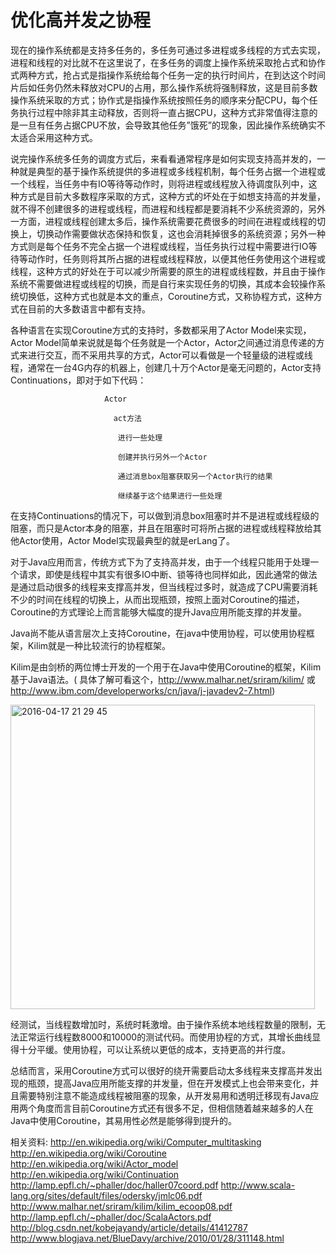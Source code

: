 # 优化高并发之协程

  现在的操作系统都是支持多任务的，多任务可通过多进程或多线程的方式去实现，进程和线程的对比就不在这里说了，在多任务的调度上操作系统采取抢占式和协作式两种方式，抢占式是指操作系统给每个任务一定的执行时间片，在到达这个时间片后如任务仍然未释放对CPU的占用，那么操作系统将强制释放，这是目前多数操作系统采取的方式；协作式是指操作系统按照任务的顺序来分配CPU，每个任务执行过程中除非其主动释放，否则将一直占据CPU，这种方式非常值得注意的是一旦有任务占据CPU不放，会导致其他任务”饿死”的现象，因此操作系统确实不太适合采用这种方式。

  说完操作系统多任务的调度方式后，来看看通常程序是如何实现支持高并发的，一种就是典型的基于操作系统提供的多进程或多线程机制，每个任务占据一个进程或一个线程，当任务中有IO等待等动作时，则将进程或线程放入待调度队列中，这种方式是目前大多数程序采取的方式，这种方式的坏处在于如想支持高的并发量，就不得不创建很多的进程或线程，而进程和线程都是要消耗不少系统资源的，另外一方面，进程或线程创建太多后，操作系统需要花费很多的时间在进程或线程的切换上，切换动作需要做状态保持和恢复，这也会消耗掉很多的系统资源；另外一种方式则是每个任务不完全占据一个进程或线程，当任务执行过程中需要进行IO等待等动作时，任务则将其所占据的进程或线程释放，以便其他任务使用这个进程或线程，这种方式的好处在于可以减少所需要的原生的进程或线程数，并且由于操作系统不需要做进程或线程的切换，而是自行来实现任务的切换，其成本会较操作系统切换低，这种方式也就是本文的重点，Coroutine方式，又称协程方式，这种方式在目前的大多数语言中都有支持。

 各种语言在实现Coroutine方式的支持时，多数都采用了Actor Model来实现，Actor Model简单来说就是每个任务就是一个Actor，Actor之间通过消息传递的方式来进行交互，而不采用共享的方式，Actor可以看做是一个轻量级的进程或线程，通常在一台4G内存的机器上，创建几十万个Actor是毫无问题的，Actor支持Continuations，即对于如下代码：

                         Actor

                           act方法

                            进行一些处理

                            创建并执行另外一个Actor

                            通过消息box阻塞获取另一个Actor执行的结果

                            继续基于这个结果进行一些处理

  在支持Continuations的情况下，可以做到消息box阻塞时并不是进程或线程级的阻塞，而只是Actor本身的阻塞，并且在阻塞时可将所占据的进程或线程释放给其他Actor使用，Actor Model实现最典型的就是erLang了。

 对于Java应用而言，传统方式下为了支持高并发，由于一个线程只能用于处理一个请求，即使是线程中其实有很多IO中断、锁等待也同样如此，因此通常的做法是通过启动很多的线程来支撑高并发，但当线程过多时，就造成了CPU需要消耗不少的时间在线程的切换上，从而出现瓶颈，按照上面对Coroutine的描述，Coroutine的方式理论上而言能够大幅度的提升Java应用所能支撑的并发量。

 Java尚不能从语言层次上支持Coroutine，在java中使用协程，可以使用协程框架，Kilim就是一种比较流行的协程框架。

Kilim是由剑桥的两位博士开发的一个用于在Java中使用Coroutine的框架，Kilim基于Java语法。( 具体了解可看这个，http://www.malhar.net/sriram/kilim/  或 http://www.ibm.com/developerworks/cn/java/j-javadev2-7.html)

<img width="487" alt="2016-04-17 21 29 45" src="https://cloud.githubusercontent.com/assets/5710228/14587299/9fb2d152-04e3-11e6-8f97-c8ea545a7b3e.png">

经测试，当线程数增加时，系统时耗激增。由于操作系统本地线程数量的限制，无法正常运行线程数8000和10000的测试代码。而使用协程的方式，其增长曲线显得十分平缓。使用协程，可以让系统以更低的成本，支持更高的并行度。

总结而言，采用Coroutine方式可以很好的绕开需要启动太多线程来支撑高并发出现的瓶颈，提高Java应用所能支撑的并发量，但在开发模式上也会带来变化，并且需要特别注意不能造成线程被阻塞的现象，从开发易用和透明迁移现有Java应用两个角度而言目前Coroutine方式还有很多不足，但相信随着越来越多的人在Java中使用Coroutine，其易用性必然是能够得到提升的。

相关资料:
 http://en.wikipedia.org/wiki/Computer_multitasking
 http://en.wikipedia.org/wiki/Coroutine
http://en.wikipedia.org/wiki/Actor_model
http://en.wikipedia.org/wiki/Continuation
http://lamp.epfl.ch/~phaller/doc/haller07coord.pdf
http://www.scala-lang.org/sites/default/files/odersky/jmlc06.pdf
 http://www.malhar.net/sriram/kilim/kilim_ecoop08.pdf 
http://lamp.epfl.ch/~phaller/doc/ScalaActors.pdf
http://blog.csdn.net/kobejayandy/article/details/41412787
http://www.blogjava.net/BlueDavy/archive/2010/01/28/311148.html
